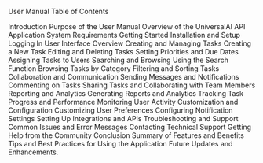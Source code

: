 User Manual Table of Contents

Introduction
Purpose of the User Manual
Overview of the UniversalAI API Application
System Requirements
Getting Started
Installation and Setup
Logging In
User Interface Overview
Creating and Managing Tasks
Creating a New Task
Editing and Deleting Tasks
Setting Priorities and Due Dates
Assigning Tasks to Users
Searching and Browsing
Using the Search Function
Browsing Tasks by Category
Filtering and Sorting Tasks
Collaboration and Communication
Sending Messages and Notifications
Commenting on Tasks
Sharing Tasks and Collaborating with Team Members
Reporting and Analytics
Generating Reports and Analytics
Tracking Task Progress and Performance
Monitoring User Activity
Customization and Configuration
Customizing User Preferences
Configuring Notification Settings
Setting Up Integrations and APIs
Troubleshooting and Support
Common Issues and Error Messages
Contacting Technical Support
Getting Help from the Community
Conclusion
Summary of Features and Benefits
Tips and Best Practices for Using the Application
Future Updates and Enhancements.
